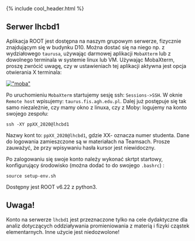 {% include cool_header.html %}

## Serwer lhcbd1

Aplikacja ROOT jest dostępna na naszym grupowym serwerze, fizycznie znajdującym się w budynku D10. Można dostać się na niego np. z wydziałowego `taurusa`, używając darmowej aplikacji `MobaXterm` lub z dowolnego terminala w systemie linux lub VM. 
Używając MobaXterm, proszę zwrócić uwagę, czy w ustawieniach tej aplikacji aktywna jest opcja otwierania X terminala:

[!["moba"](Images/moba.jpg)](Images/moba.jpg)

Po uruchomieniu `MobaXterm` startujemy sesję ssh: `Sessions->SSH`. W oknie `Remote host` wpisujemy: `taurus.fis.agh.edu.pl`.
Dalej już postępuje się tak samo niezależnie, czy mamy okno z linuxa, czy z Moby:  logujemy na konto swojego zespołu:
```
ssh -XY ppXX_2020@lhcbd1
```
Nazwy kont to: `ppXX_2020@lhcbd1`, gdzie XX- oznacza numer studenta. Dane do logowania zamieszczone są w materiałach na Teamsach. Prosze zauważyć, że przy wpisywaniu hasła kursor jest niewidoczny. 

Po zalogowaniu się swoje konto należy wykonać skrtpt startowy, konfigurujący środowisko (można dodać to do swojego `.bashrc`) :
```
source setup-env.sh
```
Dostępny jest ROOT v6.22 z python3.

## Uwaga!
Konto na serwerze `lhcbd1` jest przeznaczone tylko na cele dydaktyczne dla analiz dotyczących oddziaływania promieniowania z materią i fizyki cząstek elementarnych. Inne użycie jest niedozwolone! 

